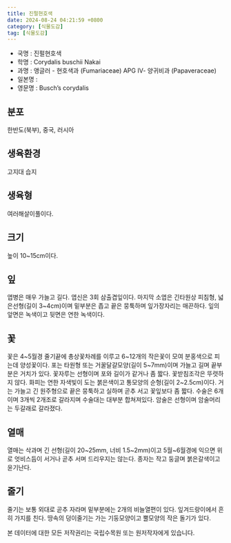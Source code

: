 ```yaml
---
title: 진펄현호색
date: 2024-08-24 04:21:59 +0800
category: [식물도감]
tag: [식물도감]
---
```




- 국명 : 진펄현호색
- 학명 : Corydalis buschii Nakai
- 과명 : 앵글러 - 현호색과 (Fumariaceae) APG Ⅳ- 양귀비과 (Papaveraceae)
- 일본명 : 
- 영문명 : Busch’s corydalis


## 분포
한반도(북부), 중국, 러시아
## 생육환경
고지대 습지
## 생육형
여러해살이풀이다. 
## 크기
높이 10~15cm이다.
## 잎
엽병은 매우 가늘고 길다. 엽신은 3회 삼출겹잎이다. 마지막 소엽은 긴타원상 피침형, 넓은선형(길이 3~4cm)이며  밑부분은 좁고 끝은 뭉툭하며 잎가장자리는 매끈하다. 잎의 앞면은 녹색이고 뒷면은 연한 녹색이다. 
## 꽃
꽃은 4~5월경 줄기끝에 총상꽃차례를 이루고 6~12개의 작은꽃이 모여 분홍색으로 피는데 양성꽃이다. 포는 타원형 또는 거꿀달걀모양(길이 5~7mm)이며 가늘고 길며 끝부분은 거치가 있다. 꽃자루는 선형이며 포와 길이가 같거나 좀 짧다. 꽃받침조각은 뚜렷하지 않다. 화피는 연한 자색빛이 도는 붉은색이고 통모양의 순형(길이 2~2.5cm)이다. 거는 가늘고 긴 원주형으로 끝은 뭉툭하고 실하며 곧추 서고 꽃잎보다 좀 짧다. 수술은 6개이며 3개씩 2개조로 갈라지며 수술대는 대부분 합쳐져있다. 암술은 선형이며 암술머리는 두갈래로 갈라졌다. 
## 열매
열매는 삭과며 긴 선형(길이 20~25mm, 너비 1.5~2mm)이고 5월~6월경에 익으면 위로 엇비스듬이 서거나 곧추 서며 드리우지는 않는다. 종자는 작고 둥글며 붉은갈색이고 윤기난다.
## 줄기
줄기는 보통 외대로 곧추 자라며 밑부분에는 2개의 비늘열편이 있다. 잎겨드랑이에서 흔히 가지를 친다. 땅속의 덩이줄기는 가는 기둥모양이고 뿔모양의 작은 돌기가 있다.






본 데이터에 대한 모든 저작권리는 국립수목원 또는 원저작자에게 있습니다.
